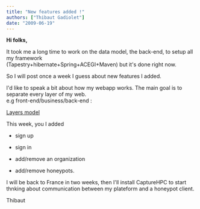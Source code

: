```yaml
---
title: "New features added !"
authors: ["Thibaut Gadiolet"]
date: "2009-06-19"
---
```


**Hi folks,**

  

It took me a long time to work on the data model, the back-end, to setup all my framework  
(Tapestry+hibernate+Spring+ACEGI+Maven) but it's done right now.

  

So I will post once a week I guess about new features I added.

  

I'd like to speak a bit about how my webapp works. The main goal is to separate every layer of my web.  
e.g front-end/business/back-end :

  

[Layers model  
](http://picasaweb.google.com/lh/photo/WXizs2BDc1UDV1WvarvFsQ?feat=directlink)

  

This week, you I added

  

  
- sign up
  
- sign in
  
- add/remove an organization
  
- add/remove honeypots.
  

  

I will be back to France in two weeks, then I'll install CaptureHPC to start thnking about communication between my plateform and a honeypot client.

  

Thibaut
